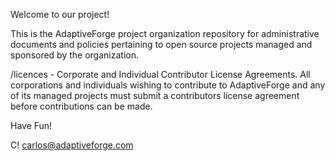 Welcome to our project!

This is the AdaptiveForge project organization repository for administrative documents and policies pertaining to open 
source projects managed and sponsored by the organization.

<root>/licences     - Corporate and Individual Contributor License Agreements. All corporations and individuals wishing
                      to contribute to AdaptiveForge and any of its managed projects must submit a contributors license
                      agreement before contributions can be made.
                      
                      
Have Fun!

C!
carlos@adaptiveforge.com